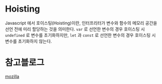 # Hoisting

Javascript 에서 호이스팅(Hoisting)이란, 인터프리터가 변수와 함수의 메모리 공간을 선언 전에 미리 할당하는 것을 의미한다.
```var``` 로 선언한 변수의 경우 호이스팅 시 ```undefined``` 로 변수를 초기화하지만, 
```let``` 과 ```const``` 로 선언한 변수의 경우 호이스팅 시 변수를 초기화하지 않는다.


# 참고블로그

[mozilla](https://developer.mozilla.org/ko/docs/Glossary/Hoisting)